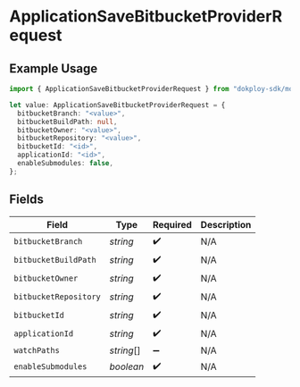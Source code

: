 # ApplicationSaveBitbucketProviderRequest

## Example Usage

```typescript
import { ApplicationSaveBitbucketProviderRequest } from "dokploy-sdk/models/operations";

let value: ApplicationSaveBitbucketProviderRequest = {
  bitbucketBranch: "<value>",
  bitbucketBuildPath: null,
  bitbucketOwner: "<value>",
  bitbucketRepository: "<value>",
  bitbucketId: "<id>",
  applicationId: "<id>",
  enableSubmodules: false,
};
```

## Fields

| Field                 | Type                  | Required              | Description           |
| --------------------- | --------------------- | --------------------- | --------------------- |
| `bitbucketBranch`     | *string*              | :heavy_check_mark:    | N/A                   |
| `bitbucketBuildPath`  | *string*              | :heavy_check_mark:    | N/A                   |
| `bitbucketOwner`      | *string*              | :heavy_check_mark:    | N/A                   |
| `bitbucketRepository` | *string*              | :heavy_check_mark:    | N/A                   |
| `bitbucketId`         | *string*              | :heavy_check_mark:    | N/A                   |
| `applicationId`       | *string*              | :heavy_check_mark:    | N/A                   |
| `watchPaths`          | *string*[]            | :heavy_minus_sign:    | N/A                   |
| `enableSubmodules`    | *boolean*             | :heavy_check_mark:    | N/A                   |